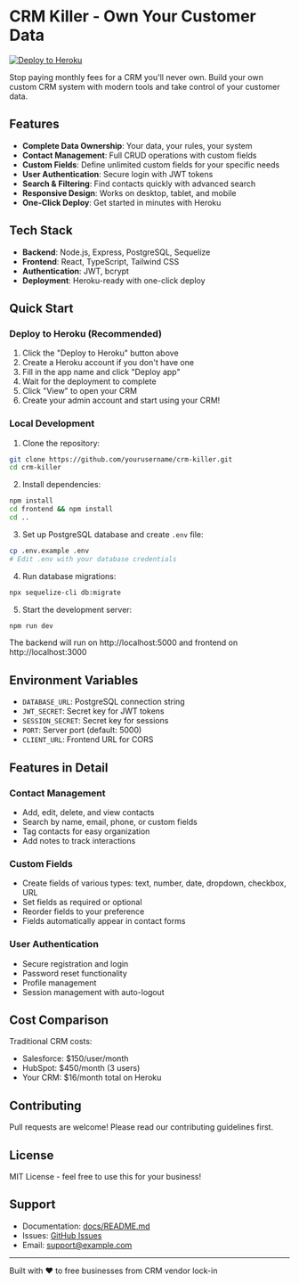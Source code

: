 # CRM Killer - Own Your Customer Data

[![Deploy to Heroku](https://www.herokucdn.com/deploy/button.svg)](https://heroku.com/deploy?template=https://github.com/magnusmagz/crm-k)

Stop paying monthly fees for a CRM you'll never own. Build your own custom CRM system with modern tools and take control of your customer data.

## Features

- **Complete Data Ownership**: Your data, your rules, your system
- **Contact Management**: Full CRUD operations with custom fields
- **Custom Fields**: Define unlimited custom fields for your specific needs
- **User Authentication**: Secure login with JWT tokens
- **Search & Filtering**: Find contacts quickly with advanced search
- **Responsive Design**: Works on desktop, tablet, and mobile
- **One-Click Deploy**: Get started in minutes with Heroku

## Tech Stack

- **Backend**: Node.js, Express, PostgreSQL, Sequelize
- **Frontend**: React, TypeScript, Tailwind CSS
- **Authentication**: JWT, bcrypt
- **Deployment**: Heroku-ready with one-click deploy

## Quick Start

### Deploy to Heroku (Recommended)

1. Click the "Deploy to Heroku" button above
2. Create a Heroku account if you don't have one
3. Fill in the app name and click "Deploy app"
4. Wait for the deployment to complete
5. Click "View" to open your CRM
6. Create your admin account and start using your CRM!

### Local Development

1. Clone the repository:
```bash
git clone https://github.com/yourusername/crm-killer.git
cd crm-killer
```

2. Install dependencies:
```bash
npm install
cd frontend && npm install
cd ..
```

3. Set up PostgreSQL database and create `.env` file:
```bash
cp .env.example .env
# Edit .env with your database credentials
```

4. Run database migrations:
```bash
npx sequelize-cli db:migrate
```

5. Start the development server:
```bash
npm run dev
```

The backend will run on http://localhost:5000 and frontend on http://localhost:3000

## Environment Variables

- `DATABASE_URL`: PostgreSQL connection string
- `JWT_SECRET`: Secret key for JWT tokens
- `SESSION_SECRET`: Secret key for sessions
- `PORT`: Server port (default: 5000)
- `CLIENT_URL`: Frontend URL for CORS

## Features in Detail

### Contact Management
- Add, edit, delete, and view contacts
- Search by name, email, phone, or custom fields
- Tag contacts for easy organization
- Add notes to track interactions

### Custom Fields
- Create fields of various types: text, number, date, dropdown, checkbox, URL
- Set fields as required or optional
- Reorder fields to your preference
- Fields automatically appear in contact forms

### User Authentication
- Secure registration and login
- Password reset functionality
- Profile management
- Session management with auto-logout

## Cost Comparison

Traditional CRM costs:
- Salesforce: $150/user/month
- HubSpot: $450/month (3 users)
- Your CRM: $16/month total on Heroku

## Contributing

Pull requests are welcome! Please read our contributing guidelines first.

## License

MIT License - feel free to use this for your business!

## Support

- Documentation: [docs/README.md](docs/README.md)
- Issues: [GitHub Issues](https://github.com/yourusername/crm-killer/issues)
- Email: support@example.com

---

Built with ❤️ to free businesses from CRM vendor lock-in